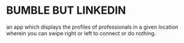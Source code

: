# BUMBLE BUT LINKEDIN
an app which displays the profiles of professionals in a given location wherein you can swipe right or left to connect or do nothing.

